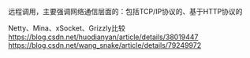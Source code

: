 远程调用，主要强调网络通信层面的：包括TCP/IP协议的、基于HTTP协议的


Netty、Mina、xSocket、Grizzly比较
https://blog.csdn.net/huodianyan/article/details/38019447
https://blog.csdn.net/wang_snake/article/details/79249972


